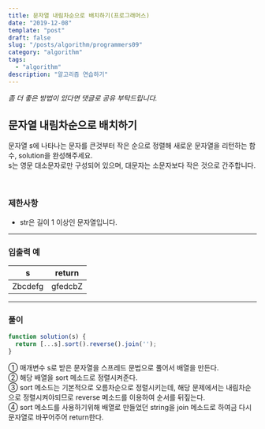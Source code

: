 ```yaml
---
title: 문자열 내림차순으로 배치하기(프로그래머스)
date: "2019-12-08"
template: "post"
draft: false
slug: "/posts/algorithm/programmers09"
category: "algorithm"
tags:
  - "algorithm"
description: "알고리즘 연습하기"
---
```

<span class="notice">
  <em>좀 더 좋은 방법이 있다면 댓글로 공유 부탁드립니다.</em>
</span>

## 문자열 내림차순으로 배치하기
문자열 s에 나타나는 문자를 큰것부터 작은 순으로 정렬해 새로운 문자열을 리턴하는 함수, solution을 완성해주세요.<br>
s는 영문 대소문자로만 구성되어 있으며, 대문자는 소문자보다 작은 것으로 간주합니다.

<br>

### 제한사항
- str은 길이 1 이상인 문자열입니다.

<hr class="sub" />

### 입출력 예

<article class="board-tbl">

| s       | return  |
| ------- | ------- |
| Zbcdefg | gfedcbZ |

</article>

<hr class="sub" />

### 풀이

``` javascript
function solution(s) {
  return [...s].sort().reverse().join('');
}
```

① 매개변수 s로 받은 문자열을 스프레드 문법으로 풀어서 배열을 만든다.<br>
② 해당 배열을 sort 메소드로 정렬시켜준다.<br>
③ sort 메소드는 기본적으로 오름차순으로 정렬시키는데, 해당 문제에서는 내림차순으로 정렬시켜야되므로 reverse 메소드를 이용하여 순서를 뒤짚는다.<br>
④ sort 메소드를 사용하기위해 배열로 만들었던 string을 join 메소드로 하여금 다시 문자열로 바꾸어주어 return한다.

<br>
<br>
<br>
<br>
<br>